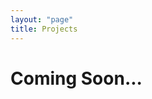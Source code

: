 ```yaml
---
layout: "page"
title: Projects
---
```


# Coming Soon...

<!---
## Add Projects here
* Either put the markdown file for pages in main folder or create a sub-folder, add the pages to that folder and change the path in the URL. For more, click [here](https://youtu.be/1na-IWfv08M)
-->